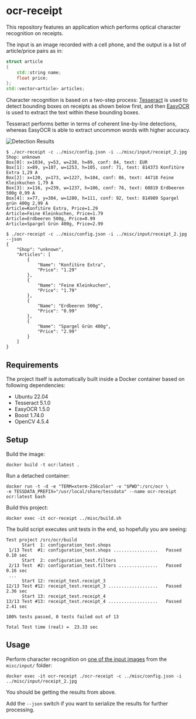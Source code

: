 # ocr-receipt

This repository features an application which performs optical character recognition on receipts.

The input is an image recorded with a cell phone, and the output is a list of article/price pairs as in:

```cpp
struct article
{
    std::string name;
    float price;
};
std::vector<article> articles;
```

Character recognition is based on a two-step process: [Tesseract](https://github.com/tesseract-ocr/tesseract) is used to detect bounding boxes on receipts as shown below first, and then [EasyOCR](https://github.com/JaidedAI/EasyOCR) is used to extract the text within these bounding boxes.

Tesseract performs better in terms of coherent line-by-line detections, whereas EasyOCR is able to extract uncommon words with higher accuracy.

![Detection Results](https://media.githubusercontent.com/media/cfanatic/ocr-receipt/master/misc/output/receipt_2_overlay.jpg)

```text
$ ./ocr-receipt -c ../misc/config.json -i ../misc/input/receipt_2.jpg
Shop: unknown
Box[0]: x=1034, y=53, w=238, h=89, conf: 84, text: EUR
Box[1]: x=89, y=107, w=1253, h=105, conf: 71, text: 814373 Konfitüre Extra 1,29 A
Box[2]: x=120, y=173, w=1227, h=104, conf: 86, text: 44718 Feine Kleinkuchen 1,79 A
Box[3]: x=116, y=239, w=1237, h=106, conf: 76, text: 60819 Erdbeeren 500g 0,99 A
Box[4]: x=77, y=304, w=1280, h=111, conf: 92, text: 814989 Spargel grün 400g 2,99 A
Article=Konfitüre Extra, Price=1.29
Article=Feine Kleinkuchen, Price=1.79
Article=Erdbeeren 500g, Price=0.99
Article=Spargel Grün 400g, Price=2.99
```

```text
$ ./ocr-receipt -c ../misc/config.json -i ../misc/input/receipt_2.jpg --json
{
    "Shop": "unknown",
    "Articles": [
        {
            "Name": "Konfitüre Extra",
            "Price": "1.29"
        },
        {
            "Name": "Feine Kleinkuchen",
            "Price": "1.79"
        },
        {
            "Name": "Erdbeeren 500g",
            "Price": "0.99"
        },
        {
            "Name": "Spargel Grün 400g",
            "Price": "2.99"
        }
    ]
}
```

## Requirements

The project itself is automatically built inside a Docker container based on following dependencies:

- Ubuntu 22.04
- Tesseract 5.1.0
- EasyOCR 1.5.0
- Boost 1.74.0
- OpenCV 4.5.4

## Setup

Build the image:

```text
docker build -t ocr:latest .
```

Run a detached container:

```text
docker run -t -d -e "TERM=xterm-256color" -v "$PWD":/src/ocr \
-e TESSDATA_PREFIX="/usr/local/share/tessdata" --name ocr-receipt ocr:latest bash
```

Build this project:

```text
docker exec -it ocr-receipt ../misc/build.sh
```

The build script executes unit tests in the end, so hopefully you are seeing:

```text
Test project /src/ocr/build
      Start  1: configuration_test.shops
 1/13 Test  #1: configuration_test.shops .................   Passed    0.10 sec
      Start  2: configuration_test.filters
 2/13 Test  #2: configuration_test.filters ...............   Passed    0.16 sec
 ...
      Start 12: receipt_test.receipt_3
12/13 Test #12: receipt_test.receipt_3 ...................   Passed    2.36 sec
      Start 13: receipt_test.receipt_4
13/13 Test #13: receipt_test.receipt_4 ...................   Passed    2.41 sec

100% tests passed, 0 tests failed out of 13

Total Test time (real) =  23.33 sec
```

## Usage

Perform character recognition on [one of the input images](https://github.com/cfanatic/ocr-receipt/blob/master/misc/input/receipt_2.jpg) from the `misc/input/` folder:

```text
docker exec -it ocr-receipt ./ocr-receipt -c ../misc/config.json -i ../misc/input/receipt_2.jpg
```

You should be getting the results from above.

Add the `--json` switch if you want to serialize the results for further processing.
